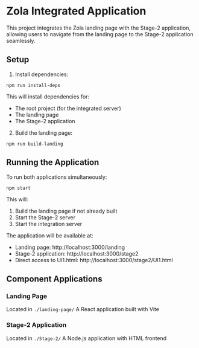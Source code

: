 # Zola Integrated Application

This project integrates the Zola landing page with the Stage-2 application, allowing users to navigate from the landing page to the Stage-2 application seamlessly.

## Setup

1. Install dependencies:
```
npm run install-deps
```

This will install dependencies for:
- The root project (for the integrated server)
- The landing page
- The Stage-2 application

2. Build the landing page:
```
npm run build-landing
```

## Running the Application

To run both applications simultaneously:

```
npm start
```

This will:
1. Build the landing page if not already built
2. Start the Stage-2 server
3. Start the integration server

The application will be available at:
- Landing page: http://localhost:3000/landing
- Stage-2 application: http://localhost:3000/stage2
- Direct access to UI1.html: http://localhost:3000/stage2/UI1.html

## Component Applications

### Landing Page
Located in `./landing-page/`
A React application built with Vite

### Stage-2 Application
Located in `./Stage-2/`
A Node.js application with HTML frontend 